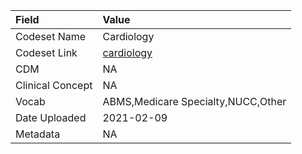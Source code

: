 |Field            |Value                              |
|:----------------|:----------------------------------|
|Codeset Name     |Cardiology                         |
|Codeset Link     |[cardiology](https://github.com/PEDSnet/Variable-Dictionary/blob/main/visits/cardiology.csv)|
|CDM              |NA                                 |
|Clinical Concept |NA                                 |
|Vocab            |ABMS,Medicare Specialty,NUCC,Other |
|Date Uploaded    |2021-02-09                         |
|Metadata         |NA                                 |
